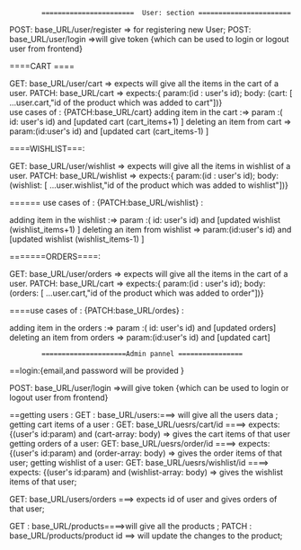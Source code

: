             =======================  User: section =======================
POST:  base_URL/user/register    => for registering new User;
POST:   base_URL/user/login    =>will give token {which can be used to login or logout user from frontend}

====CART ====

GET: base_URL/user/cart   =>  expects  will give all the items in the cart of  a user.
PATCH: base_URL/cart =>  expects:{  param:(id : user's id);  body: (cart: [ ...user.cart,"id of the product which was added to cart"])}  
use cases of : {PATCH:base_URL/cart}
adding item in the cart :=> param :( id: user's id) and [updated cart (cart_items+1) ]
deleting an item from cart => param:(id:user's id) and [updated cart (cart_items-1) ]
 
====WISHLIST===:

GET: base_URL/user/wishlist   =>  expects  will give all the items in wishlist of  a user.
PATCH: base_URL/wishlist =>  expects:{  param:(id : user's id);  body: (wishlist: [ ...user.wishlist,"id of the product which was added to wishlist"])}  

====== use cases of : {PATCH:base_URL/wishlist} :

adding item in the wishlist :=> param :( id: user's id) and [updated wishlist (wishlist_items+1) ]
deleting an item from wishlist => param:(id:user's id) and [updated wishlist (wishlist_items-1) ]

=======ORDERS====:

GET: base_URL/user/orders   =>  expects  will give all the items in the cart of  a user.
PATCH: base_URL/cart =>  expects:{  param:(id : user's id);  body: (orders: [ ...user.cart,"id of the product which was added to order"])}  

====use cases of : {PATCH:base_URL/ordes} :

adding item in the orders :=> param :( id: user's id) and [updated orders]
deleting an item from orders => param:(id:user's id) and [updated cart]


			=====================Admin pannel ================
==login:{email,and password will be provided }

POST: base_URL/user/login  =>will give token {which can be used to login or logout user from frontend}

==getting users :
GET : base_URL/users:===> will give all the users data ;
getting cart items of a user :
GET:  base_URL/uesrs/cart/id ====> expects: {(user's id:param) and (cart-array: body) => gives the cart items of that user
getting orders of a user:
GET:  base_URL/uesrs/order/id ====> expects: {(user's id:param) and (order-array: body) => gives the order items of that user;
getting wishlist of a user:
GET:  base_URL/uesrs/wishlist/id ====> expects: {(user's id:param) and (wishlist-array: body) => gives the wishlist items of that user;




GET: base_URL/users/orders ===> expects id of user and gives orders of that user;




GET : base_URL/products====>will give all the products ;
PATCH : base_URL/products/product id  ==> will update the changes to the product;